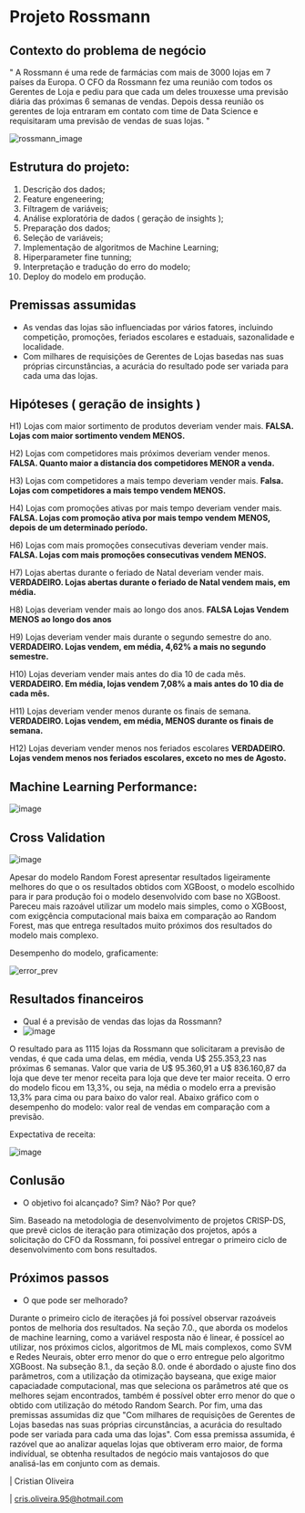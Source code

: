# Projeto Rossmann

## Contexto do problema de negócio

" A Rossmann é uma rede de farmácias com mais de 3000 lojas em 7 países da Europa. O CFO da Rossmann fez uma reunião com todos os Gerentes de Loja e pediu para que cada um deles trouxesse uma previsão diária das próximas 6 semanas de vendas. Depois dessa reunião os gerentes de loja entraram em contato com time de Data Science e requisitaram uma previsão de vendas de suas lojas. "


![rossmann_image](https://user-images.githubusercontent.com/81040797/142878319-7fe521ec-5b81-4eb5-96fe-e00e0bb471a0.jpg)

## Estrutura do projeto:

1. Descrição dos dados;
2. Feature engeneering;
3. Filtragem de variáveis;
4. Análise exploratória de dados ( geração de insights );
5. Preparação dos dados;
6. Seleção de variáveis;
7. Implementação de algoritmos de Machine Learning;
8. Hiperparameter fine tunning;
9. Interpretação e tradução do erro do modelo;
10. Deploy do modelo em produção.
## Premissas assumidas

- As vendas das lojas são influenciadas por vários fatores, incluindo competição, promoções, feriados escolares e estaduais, sazonalidade e localidade.
- Com milhares de requisições de Gerentes de Lojas basedas nas suas próprias circunstâncias, a acurácia do resultado pode ser variada para cada uma das lojas.

## Hipóteses ( geração de insights )

H1) Lojas com maior sortimento de produtos deveriam vender mais.
**FALSA. Lojas com maior sortimento vendem MENOS.**

H2) Lojas com competidores mais próximos deveriam vender menos.
**FALSA. Quanto maior a distancia dos competidores MENOR a venda.**

H3) Lojas com competidores a mais tempo deveriam vender mais.
**Falsa. Lojas com competidores a mais tempo vendem MENOS.**

H4) Lojas com promoções ativas por mais tempo deveriam vender mais.
**FALSA. Lojas com promoção ativa por mais tempo vendem MENOS, depois de um determinado período.**

H6) Lojas com mais promoções consecutivas deveriam vender mais.
**FALSA. Lojas com mais promoções consecutivas vendem MENOS.**

H7) Lojas abertas durante o feriado de Natal deveriam vender mais.
**VERDADEIRO. Lojas abertas durante o feriado de Natal vendem mais, em média.**

H8) Lojas deveriam vender mais ao longo dos anos.
**FALSA Lojas Vendem MENOS ao longo dos anos**

H9) Lojas deveriam vender mais durante o segundo semestre do ano.
**VERDADEIRO. Lojas vendem, em média, 4,62% a mais no segundo semestre.**

H10) Lojas deveriam vender mais antes do dia 10 de cada mês.
**VERDADEIRO. Em média, lojas vendem 7,08% a mais antes do 10 dia de cada mês.**

H11) Lojas deveriam vender menos durante os finais de semana.
**VERDADEIRO. Lojas vendem, em média, MENOS durante os finais de semana.**

H12) Lojas deveriam vender menos nos feriados escolares
**VERDADEIRO. Lojas vendem menos nos feriados escolares, exceto no mes de Agosto.**

## Machine Learning Performance:
![image](https://user-images.githubusercontent.com/81040797/144332294-f8fa0593-78ca-478f-8af5-0980ae372c33.png)

## Cross Validation

![image](https://user-images.githubusercontent.com/81040797/144333214-6e86dc79-af00-4868-a015-3febba0758ef.png)

Apesar do modelo Random Forest apresentar resultados ligeiramente melhores do que o os resultados obtidos com XGBoost, o modelo escolhido para ir para produção foi o modelo desenvolvido com base no XGBoost. Pareceu mais razoável utilizar um modelo mais simples, como o XGBoost, com exigçência computacional mais baixa em comparação ao Random Forest, 
mas que entrega resultados muito próximos dos resultados do modelo mais complexo.

Desempenho do modelo, graficamente:

![error_prev](https://user-images.githubusercontent.com/81040797/142909769-b8528c11-55df-4d54-a8dd-d05b636a6d65.png)

## Resultados financeiros
- Qual é a previsão de vendas das lojas da Rossmann?
- ![image](https://user-images.githubusercontent.com/81040797/144333472-a87ef74a-e5ef-49ca-880b-e56f3f920fad.png)

O resultado para as 1115 lojas da Rossmann que solicitaram a previsão de vendas, é que cada uma delas, em média, venda U$ 255.353,23 nas próximas 6 semanas. Valor que varia de U$ 95.360,91 a U$ 836.160,87 da loja que deve ter menor receita para loja que deve ter maior receita. O erro do modelo ficou em 13,3%, ou seja, na média o modelo erra a previsão 13,3% para cima ou para baixo do valor real. Abaixo gráfico com o desempenho do modelo: valor real de vendas em comparação com a previsão.

Expectativa de receita:

![image](https://user-images.githubusercontent.com/81040797/144333514-b31db814-8f2d-454b-9dad-e519c3c86cfa.png)

## Conlusão
- O objetivo foi alcançado? Sim? Não? Por que?

Sim. Baseado na metodologia de desenvolvimento de projetos CRISP-DS, que prevê ciclos de iteração para otimização dos projetos, após a solicitação do CFO da Rossmann, foi possível entregar o primeiro ciclo de desenvolvimento com bons resultados.

## Próximos passos
- O que pode ser melhorado?

Durante o primeiro ciclo de iterações já foi possível observar razoáveis pontos de melhoria dos resultados. Na seção 7.0., que aborda os modelos de machine learning, como a variável resposta não é linear, é possícel ao utilizar, nos próximos ciclos, algoritmos de ML mais complexos, como SVM e Redes Neurais, obter erro menor do que o erro entregue pelo algoritmo XGBoost. Na subseção 8.1., da seção 8.0. onde é abordado o ajuste fino dos parâmetros, com a utilização da otimização bayseana, que exige maior capaciadade computacional, mas que seleciona os parâmetros até que os melhores sejam encontrados, também é possível obter erro menor do que o obtido com utilização do método Random Search. Por fim, uma das premissas assumidas diz que "Com milhares de requisições de Gerentes de Lojas basedas nas suas próprias circunstâncias, a acurácia do resultado pode ser variada para cada uma das lojas". Com essa premissa assumida, é razóvel que ao analizar aquelas lojas que obtiveram erro maior, de forma indivídual, se obtenha resultados de negócio mais vantajosos do que analisá-las em conjunto com as demais.


|
Cristian Oliveira

|
cris.oliveira.95@hotmail.com
